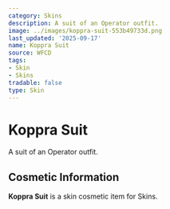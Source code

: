 ```yaml
---
category: Skins
description: A suit of an Operator outfit.
image: ../images/koppra-suit-553b49733d.png
last_updated: '2025-09-17'
name: Koppra Suit
source: WFCD
tags:
- Skin
- Skins
tradable: false
type: Skin
---
```


# Koppra Suit

A suit of an Operator outfit.

## Cosmetic Information

**Koppra Suit** is a skin cosmetic item for Skins.

